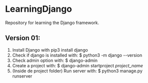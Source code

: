 # LearningDjango
Repository for learning the Django framework.

## Version 01:
 1. Install Django with pip3 install django
 2. Check if django is installed with: $ python3 -m django --version
 3. Check admin option with: $ django-admin
 3. Create a project with: $ django-admin startproject _project_name_
 4. (Inside de project folder) Run server with: $ python3 manage.py runserver
